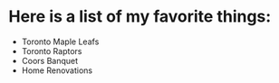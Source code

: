 # Here is a list of my favorite things: 
- Toronto Maple Leafs
- Toronto Raptors
- Coors Banquet
- Home Renovations
